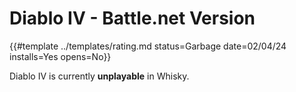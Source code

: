 # Diablo IV - Battle.net Version
<!-- script:Aliases [
    "Diablo 4 Battle.net",
    "Diablo IV Battle.net"
] -->

{{#template ../templates/rating.md status=Garbage date=02/04/24 installs=Yes opens=No}}

<!--
## Setup

- Go to Config
    - Change Windows Version to 19042 (Make sure to press enter to submit the change)
    - Change Enhanced Sync mode to `ESync`
- Install Battle.net
- On the Battle.net login screen, press the cog icon in the top right. Click on `Advanced`, and disable `Use hardware acceleration when available`
- Go back to Whisky. Click on `File` > `Kill All Bottles`
- Restart Battle.net
- Login and install Diablo IV as normal
-->

Diablo IV is currently **unplayable** in Whisky.